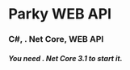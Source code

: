 # Parky WEB API
<h3>C#, . Net Core, WEB API</h3>
<h4><i>You need . Net Core 3.1 to start it.</i></h4>
